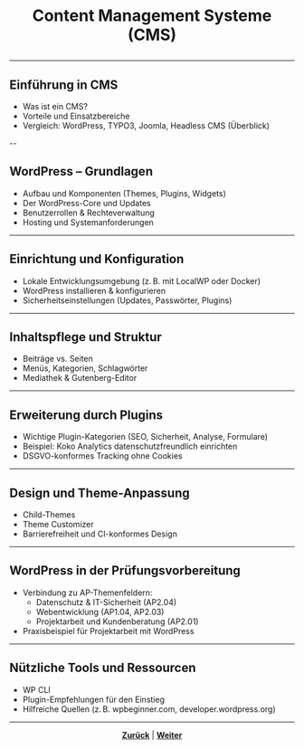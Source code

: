 # <p align="center">Content Management Systeme (CMS)</p>

---
<!-- Einleitung und Kapitel-Übersicht -->

## Einführung in CMS

- Was ist ein CMS?
- Vorteile und Einsatzbereiche
- Vergleich: WordPress, TYPO3, Joomla, Headless CMS (Überblick)

--

## WordPress – Grundlagen

- Aufbau und Komponenten (Themes, Plugins, Widgets)
- Der WordPress-Core und Updates
- Benutzerrollen & Rechteverwaltung
- Hosting und Systemanforderungen

---

## Einrichtung und Konfiguration

- Lokale Entwicklungsumgebung (z. B. mit LocalWP oder Docker)
- WordPress installieren & konfigurieren
- Sicherheitseinstellungen (Updates, Passwörter, Plugins)

---

## Inhaltspflege und Struktur

- Beiträge vs. Seiten
- Menüs, Kategorien, Schlagwörter
- Mediathek & Gutenberg-Editor

---

## Erweiterung durch Plugins

- Wichtige Plugin-Kategorien (SEO, Sicherheit, Analyse, Formulare)
- Beispiel: Koko Analytics datenschutzfreundlich einrichten
- DSGVO-konformes Tracking ohne Cookies

---

## Design und Theme-Anpassung

- Child-Themes
- Theme Customizer
- Barrierefreiheit und CI-konformes Design

---

## WordPress in der Prüfungsvorbereitung

- Verbindung zu AP-Themenfeldern:
  - Datenschutz & IT-Sicherheit (AP2.04)
  - Webentwicklung (AP1.04, AP2.03)
  - Projektarbeit und Kundenberatung (AP2.01)
- Praxisbeispiel für Projektarbeit mit WordPress

---

## Nützliche Tools und Ressourcen

- WP CLI
- Plugin-Empfehlungen für den Einstieg
- Hilfreiche Quellen (z. B. wpbeginner.com, developer.wordpress.org)

---

<p align="center"><a href="/docs/06-entwicklung/07-digitale_produktentwicklung/03-feedback_und_testing/README.md"><strong>Zurück</strong></a> | <a href="/docs/06-entwicklung/08-cms/01-einfuehrung/README.md"><strong>Weiter</strong></a></p>
